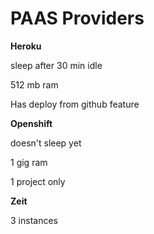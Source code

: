 # PAAS Providers

**Heroku**

sleep after 30 min idle

512 mb ram

Has deploy from github feature

**Openshift**

doesn't sleep yet

1 gig ram

1 project only

**Zeit**

3 instances

